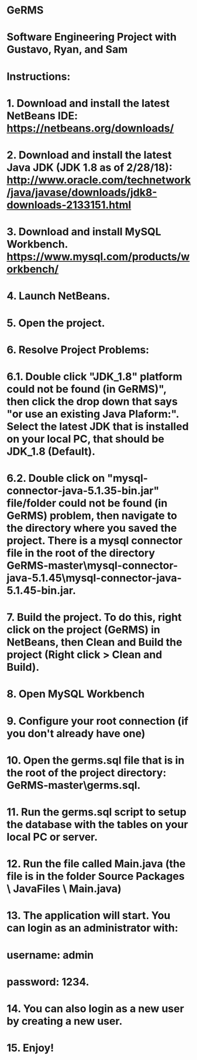 # GeRMS
# Software Engineering Project with Gustavo, Ryan, and Sam
# 
# Instructions: 
# 1. Download and install the latest NetBeans IDE: https://netbeans.org/downloads/
# 2. Download and install the latest Java JDK (JDK 1.8 as of 2/28/18): http://www.oracle.com/technetwork/java/javase/downloads/jdk8-downloads-2133151.html
# 3. Download and install MySQL Workbench. https://www.mysql.com/products/workbench/ 
# 4. Launch NetBeans. 
# 5. Open the project. 
# 6. Resolve Project Problems: 
# 6.1. Double click "JDK_1.8" platform could not be found (in GeRMS)", then click the drop down that says "or use an existing Java Plaform:". Select the latest JDK that is installed on your local PC, that should be JDK_1.8 (Default). 
# 6.2. Double click on "mysql-connector-java-5.1.35-bin.jar" file/folder could not be found (in GeRMS) problem, then navigate to the directory where you saved the project. There is a mysql connector file in the root of the directory GeRMS-master\mysql-connector-java-5.1.45\mysql-connector-java-5.1.45-bin.jar. 
# 7. Build the project. To do this, right click on the project (GeRMS) in NetBeans, then Clean and Build the project (Right click > Clean and Build). 
# 8. Open MySQL Workbench 
# 9. Configure your root connection (if you don't already have one) 
# 10. Open the germs.sql file that is in the root of the project directory: GeRMS-master\germs.sql. 
# 11. Run the germs.sql script to setup the database with the tables on your local PC or server. 
# 12. Run the file called Main.java (the file is in the folder Source Packages \ JavaFiles \ Main.java) 
# 13. The application will start. You can login as an administrator with:
#	username: admin 
#	password: 1234. 
# 14. You can also login as a new user by creating a new user. 
# 15. Enjoy! 


